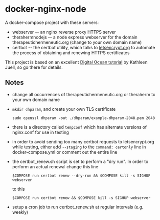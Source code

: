# docker-nginx-node

A docker-compose project with these servers:
  * webserver -- an nginx reverse proxy HTTPS server
  * therahermnodejs -- a node express webserver for the domain therapeutichermeneutic.org (change to your own domain name)
  * certbot -- the certbot utility, which talks to [letsencrypt.org](https://letsencrypt.org) to automate the process of obtaining and renewing HTTPS certificates
  
This project is based on an excellent [Digital Ocean tutorial](https://www.digitalocean.com/community/tutorials/how-to-secure-a-containerized-node-js-application-with-nginx-let-s-encrypt-and-docker-compose) by Kathleen Juell, so go there for details.

## Notes
* change all occurrences of therapeutichermeneutic.org or theraherm to your own domain name
* `mkdir dhparam`, and create your own TLS certificate

      sudo openssl dhparam -out ./dhparam/example-dhparam-2048.pem 2048
* there is a directory called `tempconf` which has alternate versions of nginx.conf for use in testing
* in order to avoid sending too many certbot requests to letsencrypt.org while testing, either add `--staging` to the `command: certonly` line in docker-compose.yml or comment out the entire line
* the certbot_renew.sh script is set to perform a "dry run". In order to perform an actual renewal change this line

      $COMPOSE run certbot renew --dry-run && $COMPOSE kill -s SIGHUP webserver
  to this
  
      $COMPOSE run certbot renew && $COMPOSE kill -s SIGHUP webserver
* setup a cron job to run certbot_renew.sh at regular intervals (e.g. weekly)

